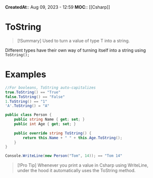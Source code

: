 **CreatedAt**:: Aug 09, 2023 - 12:59
**MOC**:: [[Csharp]]
# ToString

>[!Summary]
> Used to turn a value of type T into a string. 

Different types have their own way of turning itself into a string using `ToString();`

# Examples
```csharp
//For booleans, ToString auto-capitalizes
true.ToString() == "True"
false.ToString() == "False"
1.ToString() == "1"
'A'.ToString() = "A"

public class Person {
	public string Name { get; set; }
	public int Age { get; set; }
	
	public override string ToString() {
		return this.Name + " " + this.Age.ToString();
	}
}

Console.WriteLine(new Person("Tom", 14)); == "Tom 14"
```

> [!Pro Tip]
> Whenever you print a value in Csharp using WriteLine, under the hood it automatically uses the ToString method. 